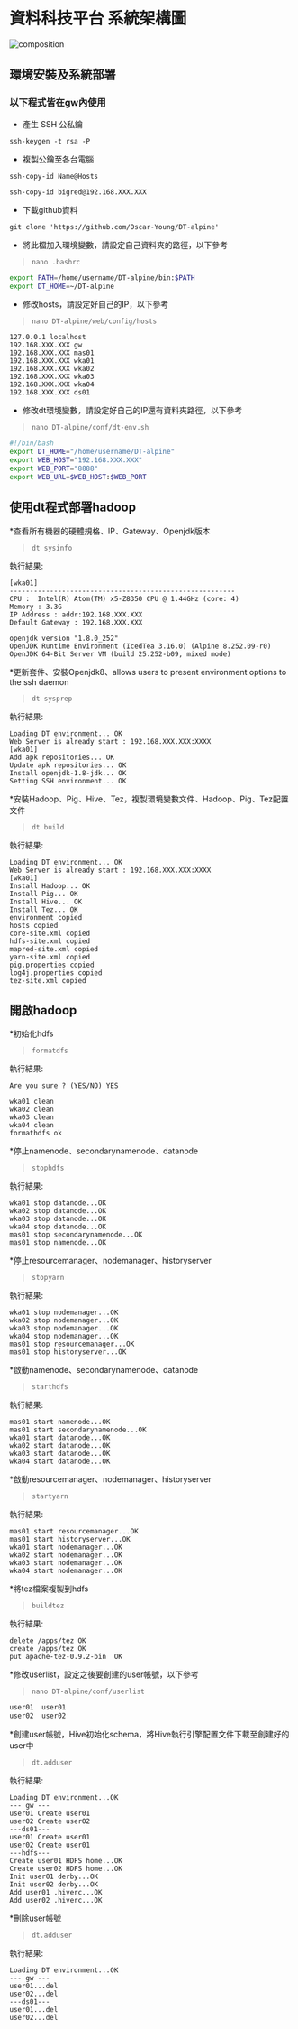 # 資料科技平台 系統架構圖

![composition](https://github.com/Oscar-Young/DT-alpine/blob/master/doc/picture/1603965913790.jpg)

## 環境安裝及系統部署

### 以下程式皆在gw內使用

* 產生 SSH 公私鑰

`ssh-keygen -t rsa -P `

* 複製公鑰至各台電腦

`ssh-copy-id Name@Hosts`

`ssh-copy-id bigred@192.168.XXX.XXX`

* 下載github資料

`git clone 'https://github.com/Oscar-Young/DT-alpine'`

* 將此檔加入環境變數，請設定自己資料夾的路徑，以下參考

>`nano .bashrc `

```bash
export PATH=/home/username/DT-alpine/bin:$PATH
export DT_HOME=~/DT-alpine
```

* 修改hosts，請設定好自己的IP，以下參考

>`nano DT-alpine/web/config/hosts`

```
127.0.0.1 localhost
192.168.XXX.XXX gw
192.168.XXX.XXX mas01
192.168.XXX.XXX wka01
192.168.XXX.XXX wka02
192.168.XXX.XXX wka03
192.168.XXX.XXX wka04
192.168.XXX.XXX ds01
```

* 修改dt環境變數，請設定好自己的IP還有資料夾路徑，以下參考

>`nano DT-alpine/conf/dt-env.sh`

```bash
#!/bin/bash
export DT_HOME="/home/username/DT-alpine"
export WEB_HOST="192.168.XXX.XXX"
export WEB_PORT="8888"
export WEB_URL=$WEB_HOST:$WEB_PORT
```

## 使用dt程式部署hadoop

*查看所有機器的硬體規格、IP、Gateway、Openjdk版本
>`dt sysinfo`

執行結果:

```
[wka01]
--------------------------------------------------------
CPU :  Intel(R) Atom(TM) x5-Z8350 CPU @ 1.44GHz (core: 4)
Memory : 3.3G
IP Address : addr:192.168.XXX.XXX
Default Gateway : 192.168.XXX.XXX

openjdk version "1.8.0_252"
OpenJDK Runtime Environment (IcedTea 3.16.0) (Alpine 8.252.09-r0)
OpenJDK 64-Bit Server VM (build 25.252-b09, mixed mode)
```
*更新套件、安裝Openjdk8、allows users to present environment options to the ssh daemon
>`dt sysprep`

執行結果:

```
Loading DT environment... OK
Web Server is already start : 192.168.XXX.XXX:XXXX
[wka01]
Add apk repositories... OK
Update apk repositories... OK
Install openjdk-1.8-jdk... OK
Setting SSH environment... OK
```

*安裝Hadoop、Pig、Hive、Tez，複製環境變數文件、Hadoop、Pig、Tez配置文件
>`dt build`

執行結果:

```
Loading DT environment... OK
Web Server is already start : 192.168.XXX.XXX:XXXX
[wka01]
Install Hadoop... OK
Install Pig... OK
Install Hive... OK
Install Tez... OK
environment copied
hosts copied
core-site.xml copied
hdfs-site.xml copied
mapred-site.xml copied
yarn-site.xml copied
pig.properties copied
log4j.properties copied
tez-site.xml copied
```

## 開啟hadoop
*初始化hdfs
>`formatdfs`

執行結果:

`Are you sure ? (YES/NO) YES`

```
wka01 clean
wka02 clean
wka03 clean
wka04 clean
formathdfs ok
```
*停止namenode、secondarynamenode、datanode
>`stophdfs`

執行結果:

```
wka01 stop datanode...OK
wka02 stop datanode...OK
wka03 stop datanode...OK
wka04 stop datanode...OK
mas01 stop secondarynamenode...OK
mas01 stop namenode...OK
```
*停止resourcemanager、nodemanager、historyserver
>`stopyarn`

執行結果:

```
wka01 stop nodemanager...OK
wka02 stop nodemanager...OK
wka03 stop nodemanager...OK
wka04 stop nodemanager...OK
mas01 stop resourcemanager...OK
mas01 stop historyserver...OK
```
*啟動namenode、secondarynamenode、datanode
>`starthdfs`

執行結果:

```
mas01 start namenode...OK
mas01 start secondarynamenode...OK
wka01 start datanode...OK
wka02 start datanode...OK
wka03 start datanode...OK
wka04 start datanode...OK
```
*啟動resourcemanager、nodemanager、historyserver
>`startyarn`

執行結果:

```
mas01 start resourcemanager...OK
mas01 start historyserver...OK
wka01 start nodemanager...OK
wka02 start nodemanager...OK
wka03 start nodemanager...OK
wka04 start nodemanager...OK
```
*將tez檔案複製到hdfs
>`buildtez`

執行結果:

```
delete /apps/tez OK
create /apps/tez OK
put apache-tez-0.9.2-bin  OK
```
*修改userlist，設定之後要創建的user帳號，以下參考
>`nano DT-alpine/conf/userlist`

```bash
user01	user01
user02	user02
```
*創建user帳號，Hive初始化schema，將Hive執行引擎配置文件下載至創建好的user中
>`dt.adduser`

執行結果:

```
Loading DT environment...OK
--- gw ---
user01 Create user01
user02 Create user02
---ds01---
user01 Create user01
user02 Create user01
---hdfs---
Create user01 HDFS home...OK
Create user02 HDFS home...OK
Init user01 derby...OK
Init user02 derby...OK
Add user01 .hiverc...OK
Add user02 .hiverc...OK
```
*刪除user帳號
>`dt.adduser`

執行結果:

```
Loading DT environment...OK
--- gw ---
user01...del
user02...del
---ds01---
user01...del
user02...del
```
